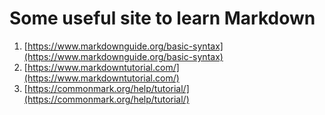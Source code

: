 ﻿# Some useful site to learn Markdown


1.  [https://www.markdownguide.org/basic-syntax](https://www.markdownguide.org/basic-syntax)
2.  [https://www.markdowntutorial.com/](https://www.markdowntutorial.com/)
3.  [https://commonmark.org/help/tutorial/](https://commonmark.org/help/tutorial/)

